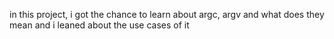 in this project, i got the chance to learn about argc, argv and what does they mean and i leaned about the use cases of it

